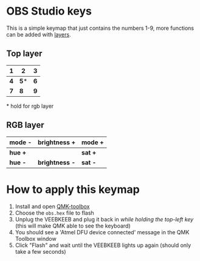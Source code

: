 # OBS Studio keys

This is a simple keymap that just contains the numbers 1-9, more functions can be added with [layers](https://thomasbaart.nl/2018/12/06/qmk-basics-how-to-add-a-layer-to-your-keymap/).

## Top layer

|   1  |   2  |   3  |
|------|------|------|
|   **4**  |   **5**\* |   **6**  |
|   **7**  |   **8**  |   **9**  |


  \* hold for rgb layer

  ## RGB layer

| mode - | brightness +  | mode + |
|------|------|------|
| **hue +**  |               | **sat +**  |
| **hue -**  | **brightness -**  | **sat -**  |


  
  # How to apply this keymap
  
  1) Install and open [QMK-toolbox](https://github.com/qmk/qmk_toolbox/releases)
  2) Choose the `obs.hex` file to flash
  3) Unplug the VEEBKEEB and plug it back in *while holding the top-left key* (this will make QMK able to see the keyboard)
  4) You should see a 'Atmel DFU device connected' message in the QMK Toolbox window
  5) Click "Flash" and wait until the VEEBKEEB lights up again (should only take a few seconds)
